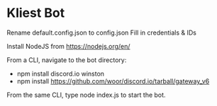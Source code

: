 # Kliest Bot

Rename default.config.json to config.json
Fill in credentials & IDs

Install NodeJS from https://nodejs.org/en/

From a CLI, navigate to the bot directory:
  * npm install discord.io winston
  * npm install https://github.com/woor/discord.io/tarball/gateway_v6

From the same CLI, type node index.js to start the bot.
